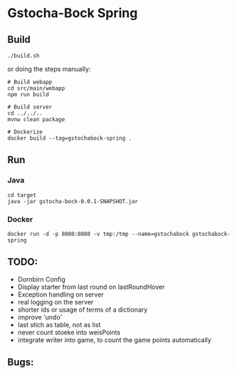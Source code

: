 # Gstocha-Bock Spring

## Build
```
./build.sh
```
or doing the steps manually:
```
# Build webapp
cd src/main/webapp
npm run build

# Build server
cd ../../..
mvnw clean package

# Dockerize
docker build --tag=gstochabock-spring .
```

## Run
### Java
```
cd target
java -jar gstocha-bock-0.0.1-SNAPSHOT.jar
```

### Docker
```
docker run -d -p 8080:8080 -v tmp:/tmp --name=gstochabock gstochabock-spring
```

## TODO:
  - Dornbirn Config
  - Display starter from last round on lastRoundHover
  - Exception handling on server
  - real logging on the server
  - shorter ids or usage of terms of a dictionary
  - improve 'undo'
  - last stich as table, not as list
  - never count stoeke into weisPoints
  - integrate writer into game, to count the game points automatically
  

## Bugs:
  